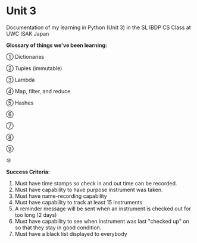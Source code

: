 Unit 3 
======

Documentation of my learning in Python (Unit 3) in the SL IBDP CS Class at UWC ISAK Japan 

**Glossary of things we've been learning:**

① Dictionaries

② Tuples (immutable) 

③ Lambda 

④ Map, filter, and reduce

⑤ Hashes

⑥

⑦

⑧

⑨

⑩

**Success Criteria:**

1. Must have time stamps so check in and out time can be recorded.
2. Must have capability to have purpose instrument was taken.
3. Must have name-recording capability 
4. Must have capability to track at least 15 instruments
5. A reminder message will be sent when an instrument is checked out for too long (2 days)
6. Must have capability to see when instrument was last "checked up" on so that they stay in good condition. 
7. Must have a black list displayed to everybody
